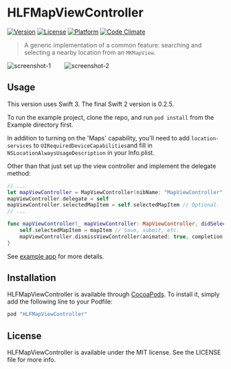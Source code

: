 # HLFMapViewController

[![Version](https://img.shields.io/cocoapods/v/HLFMapViewController.svg?style=flat)](http://cocoapods.org/pods/HLFMapViewController)
[![License](https://img.shields.io/cocoapods/l/HLFMapViewController.svg?style=flat)](http://cocoapods.org/pods/HLFMapViewController)
[![Platform](https://img.shields.io/cocoapods/p/HLFMapViewController.svg?style=flat)](http://cocoapods.org/pods/HLFMapViewController)
[![Code Climate](https://codeclimate.com/github/hlfcoding/HLFMapViewController/badges/gpa.svg)](https://codeclimate.com/github/hlfcoding/HLFMapViewController)

> A generic implementation of a common feature: searching and selecting a nearby location from an `MKMapView`.

![screenshot-1](https://pengxwang.s3.amazonaws.com/files/hlf-map-view-controller-1-2.png) &emsp;&emsp;![screenshot-2](https://pengxwang.s3.amazonaws.com/files/hlf-map-view-controller-2-2.png)

## Usage

This version uses Swift 3. The final Swift 2 version is 0.2.5.

To run the example project, clone the repo, and run `pod install` from the Example directory first.

In addition to turning on the 'Maps' capability, you'll need to add `location-services` to `UIRequiredDeviceCapabilities`and fill in `NSLocationAlwaysUsageDescription` in your Info.plist.

Other than that just set up the view controller and implement the delegate method:

```swift
// ...
let mapViewController = MapViewController(nibName: "MapViewController", bundle: MapViewController.bundle)
mapViewController.delegate = self
mapViewController.selectedMapItem = self.selectedMapItem // Optional.
// ...

func mapViewController(_ mapViewController: MapViewController, didSelectMapItem mapItem: MKMapItem) {
    self.selectedMapItem = mapItem // Save, submit, etc.
    mapViewController.dismissViewController(animated: true, completion: nil)
}
```

See [example app](//github.com/hlfcoding/HLFMapViewController/blob/master/Example/HLFMapViewController/ViewController.swift) for more details.

## Installation

HLFMapViewController is available through [CocoaPods](http://cocoapods.org). To install
it, simply add the following line to your Podfile:

```ruby
pod "HLFMapViewController"
```

## License

HLFMapViewController is available under the MIT license. See the LICENSE file for more info.

